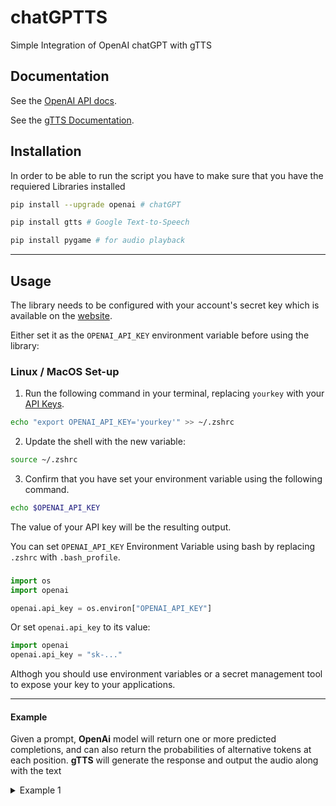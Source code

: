 # chatGPTTS

Simple Integration of OpenAI chatGPT with gTTS

## Documentation

See the [OpenAI API docs](https://beta.openai.com/docs/api-reference?lang=python).

See the [gTTS Documentation](https://gtts.readthedocs.io/en/latest/).

## Installation

In order to be able to run the script you have to make sure that you have the requiered Libraries installed

```sh
pip install --upgrade openai # chatGPT 
```
```sh
pip install gtts # Google Text-to-Speech
```
```sh
pip install pygame # for audio playback
```
- - - -
## Usage
The library needs to be configured with your account's secret key which is available on the [website](https://beta.openai.com/account/api-keys). 

Either set it as the `OPENAI_API_KEY` environment variable before using the library:

### Linux / MacOS Set-up

1. Run the following command in your terminal, replacing `yourkey` with your [API Keys](https://beta.openai.com/account/api-keys).
```bash
echo "export OPENAI_API_KEY='yourkey'" >> ~/.zshrc
```
2. Update the shell with the new variable:
```bash
source ~/.zshrc
```
3. Confirm that you have set your environment variable using the following command. 
```bash
echo $OPENAI_API_KEY
```
The value of your API key will be the resulting output.

You can set `OPENAI_API_KEY` Environment Variable using bash
by replacing `.zshrc` with `.bash_profile`.

###

```python
import os
import openai

openai.api_key = os.environ["OPENAI_API_KEY"]
```

Or set `openai.api_key` to its value:

```python
import openai
openai.api_key = "sk-..."
```

Althogh you should use environment variables or a secret management tool to expose your key to your applications.

- - - -

#### Example
Given a prompt, **OpenAi** model will return one or more predicted completions, and can also return the probabilities of alternative tokens at each position. **gTTS** will generate the response and output the audio along with the text

<details><summary>Example 1</summary>
```
chatGPTTS - beta

Human:
whats on your mind?

AI: 
I am thinking about how to best manage my day so I can make the most of my time and be productive.
```
</details>